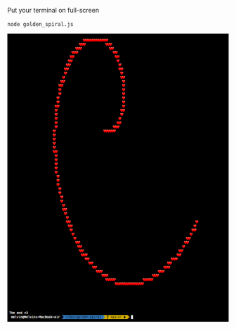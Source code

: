 Put your terminal on full-screen

`node golden_spiral.js`


![When you run the golden spiral in your terminal, it looks like this!](gs.png?raw=true "Golden Spiral Example")